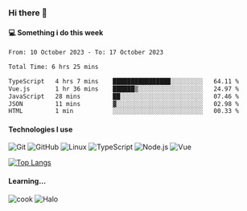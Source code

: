 ### Hi there 👋

#### 💻 Something i do this week

<!--START_SECTION:waka-->

```txt
From: 10 October 2023 - To: 17 October 2023

Total Time: 6 hrs 25 mins

TypeScript   4 hrs 7 mins    ████████████████░░░░░░░░░   64.11 %
Vue.js       1 hr 36 mins    ██████▒░░░░░░░░░░░░░░░░░░   24.97 %
JavaScript   28 mins         ██░░░░░░░░░░░░░░░░░░░░░░░   07.46 %
JSON         11 mins         ▓░░░░░░░░░░░░░░░░░░░░░░░░   02.98 %
HTML         1 min           ░░░░░░░░░░░░░░░░░░░░░░░░░   00.33 %
```

<!--END_SECTION:waka-->


#### Technologies I use
![Git](https://img.shields.io/badge/-Git-222222?style=flat&logo=git&logoColor=F05032)
![GitHub](https://img.shields.io/badge/-GitHub-181717?style=flat&logo=github)
![Linux](https://img.shields.io/badge/-Linux-222222?style=flat&logo=linux&logoColor=FCC624)
![TypeScript](https://img.shields.io/badge/-TypeScript-000000?style=flat&logo=typescript)
![Node.js](https://img.shields.io/badge/-Node.js-222222?style=flat&logo=node.js&logoColor=339933)
![Vue](https://img.shields.io/badge/-Vue-222222?style=flat&logo=Vue.js&logoColor=4FC08D)

[![Top Langs](https://github-readme-stats.vercel.app/api/top-langs/?username=GodlessLiu&layout=compact)](https://github.com/anuraghazra/github-readme-stats)
#### Learning...
![cook](https://img.shields.io/badge/cook-v0.0.0-yellow.svg)
![Halo](https://img.shields.io/badge/Halo-v2.9.0-blue.svg)
